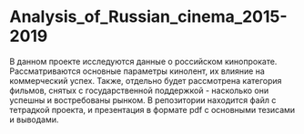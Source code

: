 # Analysis_of_Russian_cinema_2015-2019
В данном проекте исследуются данные о российском кинопрокате. Рассматриваются основные параметры кинолент, их влияние на коммерческий успех. Также, отдельно будет рассмотрена категория фильмов, снятых с государственной поддержкой - насколько они успешны и востребованы рынком.
В репозитории находится файл с тетрадкой проекта, и презентация в формате pdf c основными тезисами и выводами.
